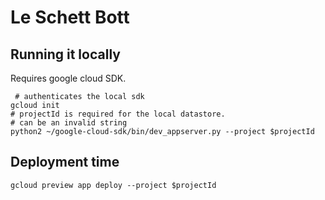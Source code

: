 # Le Schett Bott

## Running it locally

Requires google cloud SDK.

```
 # authenticates the local sdk
gcloud init
# projectId is required for the local datastore.
# can be an invalid string
python2 ~/google-cloud-sdk/bin/dev_appserver.py --project $projectId
```

## Deployment time

```
gcloud preview app deploy --project $projectId
```
